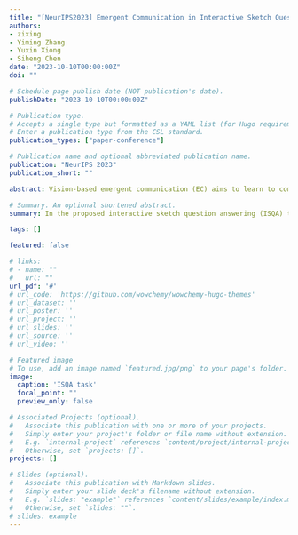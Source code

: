 ```yaml
---
title: "[NeurIPS2023] Emergent Communication in Interactive Sketch Question Answering"
authors:
- zixing
- Yiming Zhang
- Yuxin Xiong
- Siheng Chen
date: "2023-10-10T00:00:00Z"
doi: ""

# Schedule page publish date (NOT publication's date).
publishDate: "2023-10-10T00:00:00Z"

# Publication type.
# Accepts a single type but formatted as a YAML list (for Hugo requirements).
# Enter a publication type from the CSL standard.
publication_types: ["paper-conference"]

# Publication name and optional abbreviated publication name.
publication: "NeurIPS 2023"
publication_short: ""

abstract: Vision-based emergent communication (EC) aims to learn to communicate through sketches and demystify the evolution of human communication. Ironically, previous works neglect multi-round interaction, which is indispensable in human commu- nication. To fill this gap, we first introduce a novel Interactive Sketch Question Answering (ISQA) task, where two collaborative players are interacting through sketches to answer a question about an image. To accomplish this task, we design a new and efficient interactive EC system, which can achieve an effective balance among three evaluation factors, including the question answering accuracy, drawing complexity and human interpretability. Our experimental results demonstrate that multi-round interactive mechanism facilitates targeted and efficient communication between intelligent agents.

# Summary. An optional shortened abstract.
summary: In the proposed interactive sketch question answering (ISQA) task, two collaborative players are interacting to answer a question about an image. This task emphasizes multi-round interaction, which is essential in daily human communication.

tags: []

featured: false

# links:
# - name: ""
#   url: ""
url_pdf: '#'
# url_code: 'https://github.com/wowchemy/wowchemy-hugo-themes'
# url_dataset: ''
# url_poster: ''
# url_project: ''
# url_slides: ''
# url_source: ''
# url_video: ''

# Featured image
# To use, add an image named `featured.jpg/png` to your page's folder. 
image:
  caption: 'ISQA task'
  focal_point: ""
  preview_only: false

# Associated Projects (optional).
#   Associate this publication with one or more of your projects.
#   Simply enter your project's folder or file name without extension.
#   E.g. `internal-project` references `content/project/internal-project/index.md`.
#   Otherwise, set `projects: []`.
projects: []

# Slides (optional).
#   Associate this publication with Markdown slides.
#   Simply enter your slide deck's filename without extension.
#   E.g. `slides: "example"` references `content/slides/example/index.md`.
#   Otherwise, set `slides: ""`.
# slides: example
---
```

<!-- 
{{% callout note %}}
Click the *Cite* button above to demo the feature to enable visitors to import publication metadata into their reference management software.
{{% /callout %}}

{{% callout note %}}
Create your slides in Markdown - click the *Slides* button to check out the example.
{{% /callout %}}

Add the publication's **full text** or **supplementary notes** here. You can use rich formatting such as including [code, math, and images](https://wowchemy.com/docs/content/writing-markdown-latex/). -->
